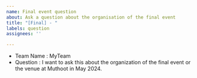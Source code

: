 ```yaml
---
name: Final event question
about: Ask a question about the organisation of the final event
title: "[Final] - "
labels: question
assignees: ''

---
```


* Team Name : MyTeam
* Question : I want to ask this about the organization of the final event or the venue at Muthoot in May 2024.
